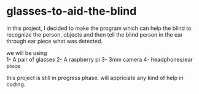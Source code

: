 # glasses-to-aid-the-blind

in this project, I decided to make the program which can help the blind to recognize the person, objects and then tell the blind person in the ear through ear piece what was detected.

we will be using  
1- A pair of glasses
2- A raspberry pi 
3- 3mm camera
4- headphones/ear piece


this project is still in progress phase.
will appriciate any kind of help in coding.
